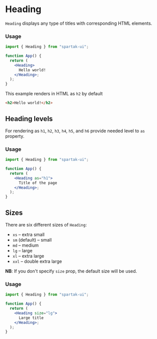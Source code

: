 # Heading

`Heading` displays any type of titles with corresponding HTML elements.

### Usage

```jsx
import { Heading } from "spartak-ui";

function App() {
  return (
    <Heading>
      Hello world!
    </Heading>;
  );
}
```

This example renders in HTML as `h2` by default

```html
<h2>Hello world!</h2>
```

## Heading levels

For rendering as `h1`, `h2`, `h3`, `h4`, `h5`, and `h6` provide needed level to `as` property.

### Usage

```jsx
import { Heading } from "spartak-ui";

function App() {
  return (
    <Heading as="h1">
      Title of the page
    </Heading>;
  );
}
```

## Sizes

There are six different sizes of `Heading`:

- `xs` – extra small
- `sm` (default) – small
- `md` – medium
- `lg` – large
- `xl` – extra large
- `xxl` – double extra large

**NB**: If you don't specify `size` prop, the default size will be used.

### Usage

```jsx
import { Heading } from "spartak-ui";

function App() {
  return (
    <Heading size="lg">
      Large title
    </Heading>;
  );
}
```